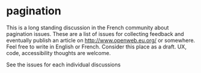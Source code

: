 pagination
==========

This is a long standing discussion in the French community about pagination issues. These are a list of issues for collecting feedback and eventually publish an article on http://www.openweb.eu.org/ or somewhere. Feel free to write in English or French. Consider this place as a draft. UX, code, accessibility thoughts are welcome.

See the issues for each individual discussions

